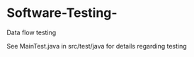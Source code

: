 # Software-Testing-

Data flow testing 

See MainTest.java in src/test/java for details regarding testing


